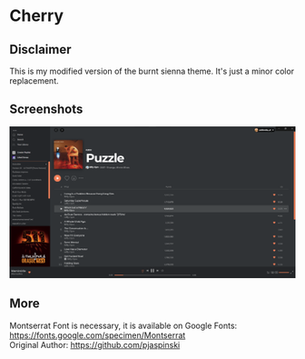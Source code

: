 # Cherry

## Disclaimer
This is my modified version of the burnt sienna theme. It's just a minor color replacement.

## Screenshots
![BurntSienna](./screenshot.png)

## More
Montserrat Font is necessary, it is available on Google Fonts:
https://fonts.google.com/specimen/Montserrat<br>
Original Author: https://github.com/pjaspinski
